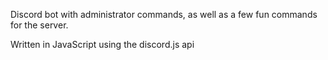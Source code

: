 Discord bot with administrator commands, as well as a few fun commands for the server.

Written in JavaScript using the discord.js api
